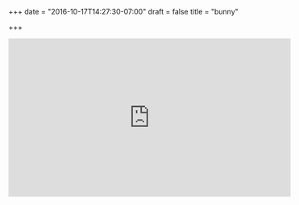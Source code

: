 +++
date = "2016-10-17T14:27:30-07:00"
draft = false
title = "bunny"

+++

<iframe width="560" height="315" src="https://www.youtube.com/embed/6dDBAiq4RFE" frameborder="0" allowfullscreen></iframe>
